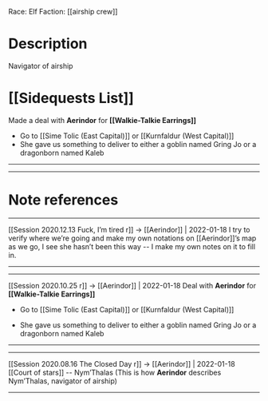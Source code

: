Race: Elf
Faction: [[airship crew]]

# Description
Navigator of airship


# [[Sidequests List]]
Made a deal with **Aerindor** for **[[Walkie-Talkie Earrings]]**
-   Go to [[Sime Tolic (East Capital)]] or [[Kurnfaldur (West Capital)]]
-   She gave us something to deliver to either a goblin named Gring Jo or a dragonborn named Kaleb



---
---
# Note references
---

[[Session 2020.12.13 Fuck, I’m tired r]] -> [[Aerindor]] | 2022-01-18
I try to verify where we’re going and make my own notations on [[Aerindor]]’s map as we go, I see she hasn’t been this way -- I make my own notes on it to fill in.

---

---

[[Session 2020.10.25 r]] -> [[Aerindor]] | 2022-01-18
Deal with **Aerindor** for **[[Walkie-Talkie Earrings]]**

-   Go to [[Sime Tolic (East Capital)]] or [[Kurnfaldur (West Capital)]]
    
-   She gave us something to deliver to either a goblin named Gring Jo or a dragonborn named Kaleb

---

---

[[Session 2020.08.16 The Closed Day r]] -> [[Aerindor]] | 2022-01-18
[[Court of stars]] -- Nym’Thalas (This is how **Aerindor** describes Nym’Thalas, navigator of airship)

---
